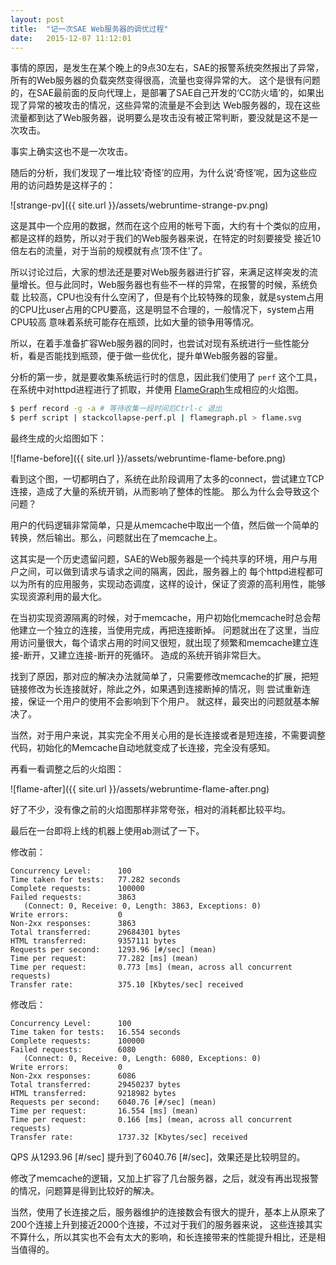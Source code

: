 ```yaml
---
layout: post
title:  "记一次SAE Web服务器的调优过程"
date:   2015-12-07 11:12:01
---
```



事情的原因，是发生在某个晚上的9点30左右，SAE的报警系统突然报出了异常，所有的Web服务器的负载突然变得很高，流量也变得异常的大。
这个是很有问题的，在SAE最前面的反向代理上，是部署了SAE自己开发的‘CC防火墙’的，如果出现了异常的被攻击的情况，这些异常的流量是不会到达
Web服务器的，现在这些流量都到达了Web服务器，说明要么是攻击没有被正常判断，要没就是这不是一次攻击。

事实上确实这也不是一次攻击。

随后的分析，我们发现了一堆比较‘奇怪’的应用，为什么说‘奇怪’呢，因为这些应用的访问趋势是这样子的：

![strange-pv]({{ site.url }}/assets/webruntime-strange-pv.png)

这是其中一个应用的数据，然而在这个应用的帐号下面，大约有十个类似的应用，都是这样的趋势，所以对于我们的Web服务器来说，在特定的时刻要接受
接近10倍左右的流量，对于当前的规模就有点‘顶不住’了。

所以讨论过后，大家的想法还是要对Web服务器进行扩容，来满足这样突发的流量增长。但与此同时，Web服务器也有些不一样的异常，在报警的时候，系统负载
比较高，CPU也没有什么空闲了，但是有个比较特殊的现象，就是system占用的CPU比user占用的CPU要高，这是明显不合理的，一般情况下，system占用CPU较高
意味着系统可能存在瓶颈，比如大量的锁争用等情况。

所以，在着手准备扩容Web服务器的同时，也尝试对现有系统进行一些性能分析，看是否能找到瓶颈，便于做一些优化，提升单Web服务器的容量。

分析的第一步，就是要收集系统运行时的信息，因此我们使用了 `perf` 这个工具，在系统中对httpd进程进行了抓取，并使用
[FlameGraph](https://github.com/brendangregg/FlameGraph)生成相应的火焰图。

```sh
$ perf record -g -a # 等待收集一段时间后Ctrl-c 退出
$ perf script | stackcollapse-perf.pl | flamegraph.pl > flame.svg
```

最终生成的火焰图如下：

![flame-before]({{ site.url }}/assets/webruntime-flame-before.png)

看到这个图，一切都明白了，系统在此阶段调用了太多的connect，尝试建立TCP连接，造成了大量的系统开销，从而影响了整体的性能。
那么为什么会导致这个问题？

用户的代码逻辑非常简单，只是从memcache中取出一个值，然后做一个简单的转换，然后输出。那么，问题就出在了memcache上。

这其实是一个历史遗留问题，SAE的Web服务器是一个纯共享的环境，用户与用户之间，可以做到请求与请求之间的隔离，因此，服务器上的
每个httpd进程都可以为所有的应用服务，实现动态调度，这样的设计，保证了资源的高利用性，能够实现资源利用的最大化。

在当初实现资源隔离的时候，对于memcache，用户初始化memcache时总会帮他建立一个独立的连接，当使用完成，再把连接断掉。
问题就出在了这里，当应用访问量很大，每个请求占用的时间又很短，就出现了频繁和memcache建立连接-断开，又建立连接-断开的死循环。
造成的系统开销非常巨大。

找到了原因，那对应的解决办法就简单了，只需要修改memcache的扩展，把短链接修改为长连接就好，除此之外，如果遇到连接断掉的情况，则
尝试重新连接，保证一个用户的使用不会影响到下个用户。
就这样，最突出的问题就基本解决了。

当然，对于用户来说，其实完全不用关心用的是长连接或者是短连接，不需要调整代码，初始化的Memcache自动地就变成了长连接，完全没有感知。

再看一看调整之后的火焰图：

![flame-after]({{ site.url }}/assets/webruntime-flame-after.png)

好了不少，没有像之前的火焰图那样非常夸张，相对的消耗都比较平均。

最后在一台即将上线的机器上使用ab测试了一下。

修改前：

```
Concurrency Level:      100
Time taken for tests:   77.282 seconds
Complete requests:      100000
Failed requests:        3863
   (Connect: 0, Receive: 0, Length: 3863, Exceptions: 0)
Write errors:           0
Non-2xx responses:      3863
Total transferred:      29684301 bytes
HTML transferred:       9357111 bytes
Requests per second:    1293.96 [#/sec] (mean)
Time per request:       77.282 [ms] (mean)
Time per request:       0.773 [ms] (mean, across all concurrent requests)
Transfer rate:          375.10 [Kbytes/sec] received
```

修改后：

```
Concurrency Level:      100
Time taken for tests:   16.554 seconds
Complete requests:      100000
Failed requests:        6080
   (Connect: 0, Receive: 0, Length: 6080, Exceptions: 0)
Write errors:           0
Non-2xx responses:      6086
Total transferred:      29450237 bytes
HTML transferred:       9218982 bytes
Requests per second:    6040.76 [#/sec] (mean)
Time per request:       16.554 [ms] (mean)
Time per request:       0.166 [ms] (mean, across all concurrent requests)
Transfer rate:          1737.32 [Kbytes/sec] received
```

QPS 从1293.96 [#/sec] 提升到了6040.76 [#/sec]，效果还是比较明显的。

修改了memcache的逻辑，又加上扩容了几台服务器，之后，就没有再出现报警的情况，问题算是得到比较好的解决。

当然，使用了长连接之后，服务器维护的连接数会有很大的提升，基本上从原来了200个连接上升到接近2000个连接，不过对于我们的服务器来说，
这些连接其实不算什么，所以其实也不会有太大的影响，和长连接带来的性能提升相比，还是相当值得的。
